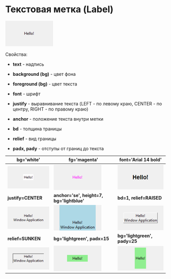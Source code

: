 # Текстовая метка (Label)

![](img/label_1.png)

Свойства:

- **text** - надпись

- **background (bg)** - цвет фона

- **foreground (bg)** - цвет текста

- **font** - шрифт

- **justify** - выравнивание текста (LEFT - по левому краю, CENTER - по центру, RIGHT - по правому краю)

- **anchor** - положение текста внутри метки

- **bd** - толщина траницы

- **relief** - вид границы

- **padx, pady** - отступы от границ до текста

| bg='white'           | fg='magenta'                              | font='Arial 14 bold'         |
| -------------------- | ----------------------------------------- | ---------------------------- |
| ![](img/label_2.png) | ![](img/label_3.png)                      | ![](img/label_4.png)         |
| **justify=CENTER**   | **anchor='se', height=7, bg='lightblue'** | **bd=1, relief=RAISED**      |
| ![](img/label_5.png) | ![](img/label_6.png)                      | ![](img/label_7.png)         |
| **relief=SUNKEN**    | **bg='lightgreen', padx=15**              | **bg='lightgreen', pady=25** |
| ![](img/label_8.png) | ![](img/label_9.png)                      | ![](img/label_10.png)        |


